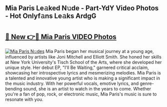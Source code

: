 ## Mia Paris Le𝚊ked N𝚞de - Part-YdY Video Photos - Hot Onlyf𝚊ns Le𝚊ks ArdgG

# <h2><a href="http://ab26636.deff.icu/?id=Mia+Paris">🔗 New 👉🔴 Mia Paris VIDEO Photos</a></h2>

[![Mia Paris N𝚞des](https://i.imgur.com/rIISA9y.gif)](http://ab26636.deff.icu/?id=Mia+Paris)
Mia Paris began her musical journey at a young age, influenced by artists like Joni Mitchell and Elliott Smith. She honed her skills at New York University's Tisch School of the Arts, where she developed her unique style. Her debut EP, "I'll Be Waiting," garnered critical acclaim, showcasing her introspective lyrics and mesmerizing melodies. Mia Paris is a talented and innovative young artist who is making a significant impact in the music industry. With her powerful vocals, emotive lyrics, and genre-bending sound, she is an artist to watch in the years to come. Whether you're a fan of pop, rock, or electronic music, Mia Paris's music is sure to resonate with you.
